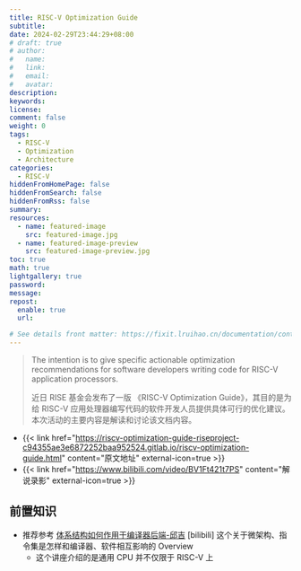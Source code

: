 ```yaml
---
title: RISC-V Optimization Guide
subtitle:
date: 2024-02-29T23:44:29+08:00
# draft: true
# author:
#   name:
#   link:
#   email:
#   avatar:
description:
keywords:
license:
comment: false
weight: 0
tags:
  - RISC-V
  - Optimization
  - Architecture
categories:
  - RISC-V
hiddenFromHomePage: false
hiddenFromSearch: false
hiddenFromRss: false
summary:
resources:
  - name: featured-image
    src: featured-image.jpg
  - name: featured-image-preview
    src: featured-image-preview.jpg
toc: true
math: true
lightgallery: true
password:
message:
repost:
  enable: true
  url:

# See details front matter: https://fixit.lruihao.cn/documentation/content-management/introduction/#front-matter
---
```


> The intention is to give specific actionable optimization recommendations for software developers writing code for RISC-V application processors.
> 
> 近日 RISE 基金会发布了一版 《RISC-V Optimization Guide》，其目的是为给 RISC-V 应用处理器编写代码的软件开发人员提供具体可行的优化建议。本次活动的主要内容是解读和讨论该文档内容。

<!--more-->

- {{< link href="https://riscv-optimization-guide-riseproject-c94355ae3e6872252baa952524.gitlab.io/riscv-optimization-guide.html" content="原文地址" external-icon=true >}}
- {{< link href="https://www.bilibili.com/video/BV1Ft421t7PS" content="解说录影" external-icon=true >}}

## 前置知识

- 推荐参考 [体系结构如何作用于编译器后端-邱吉](https://www.bilibili.com/video/BV1a84y1S7J7) [bilibili] 这个关于微架构、指令集是怎样和编译器、软件相互影响的 Overview
  - 这个讲座介绍的是通用 CPU 并不仅限于 RISC-V 上
